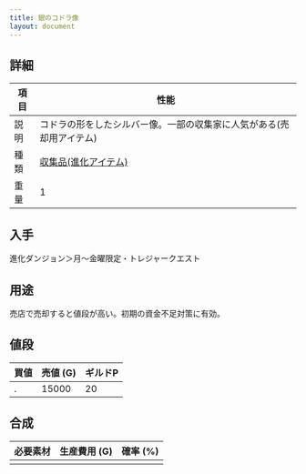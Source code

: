 ```yaml
---
title: 銀のコドラ像
layout: document
---
```

## 詳細

|項目|性能|
|---|---|
|説明|コドラの形をしたシルバー像。一部の収集家に人気がある(売却用アイテム)|
|種類|[収集品(進化アイテム)](収集品(進化アイテム))|
|重量|1|

## 入手

進化ダンジョン＞月～金曜限定・トレジャークエスト

## 用途

売店で売却すると値段が高い。初期の資金不足対策に有効。

## 値段

|買値|売値 (G)|ギルドP|
|---|---|---|
|.|15000|20|

## 合成

|必要素材|生産費用 (G)|確率 (%)|
|---|---|---|
||||

